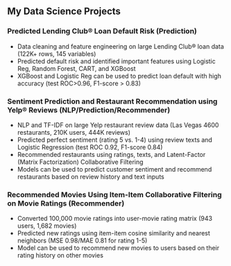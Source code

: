 ## My Data Science Projects


### Predicted Lending Club® Loan Default Risk (Prediction)                                                                              
*	Data cleaning and feature engineering on large Lending Club® loan data (122K+ rows, 145 variables)
*	Predicted default risk and identified important features using Logistic Reg, Random Forest, CART, and XGBoost
*	XGBoost and Logistic Reg can be used to predict loan default with high accuracy (test ROC>0.96, F1-score > 0.83)

### Sentiment Prediction and Restaurant Recommendation using Yelp® Reviews (NLP/Prediction/Recommender)
*	NLP and TF-IDF on large Yelp restaurant review data (Las Vegas 4600 restaurants, 210K users, 444K reviews)
*	Predicted perfect sentiment (rating 5 vs. 1-4) using review texts and Logistic Regression (test ROC 0.92, F1-score 0.84)
*	Recommended restaurants using ratings, texts, and Latent-Factor (Matrix Factorization) Collaborative Filtering 
*	Models can be used to predict customer sentiment and recommend restaurants based on review history and text inputs

### Recommended Movies Using Item-Item Collaborative Filtering on Movie Ratings (Recommender)                                         
*	Converted 100,000 movie ratings into user-movie rating matrix (943 users, 1,682 movies)
*	Predicted new ratings using item-item cosine similarity and nearest neighbors (MSE 0.98/MAE 0.81 for rating 1-5)
*	Model can be used to recommend new movies to users based on their rating history on other movies 




